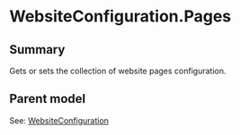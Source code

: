 # WebsiteConfiguration.Pages

## Summary

Gets or sets the collection of website pages configuration.

## Parent model

See: [WebsiteConfiguration](WebsiteConfiguration.md)